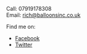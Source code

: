 Call: <span class="tel">07919178308</span>  
Email: [rich@balloonsinc.co.uk](mailto:rich@balloonsinc.co.uk)

Find me on:

- <a href="https://www.facebook.com/balloonsinc" class="link-fb">Facebook</a>
- <a href="https://twitter.com/balloonsinc" class="link-twitter">Twitter</a>